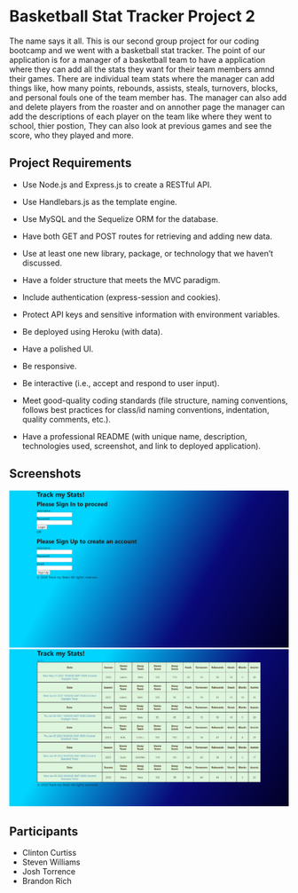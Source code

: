 # Basketball Stat Tracker Project 2
The name says it all. This is our second group project for our coding bootcamp and we went with a basketball stat tracker. The point of our application is for a manager of a basketball team to have a application where they can add all the stats they want for their team members amnd their games. There are individual team stats where the manager can add things like, how many points, rebounds, assists, steals, turnovers, blocks, and personal fouls one of the team member has. The manager can also add and delete players from the roaster and on annother page the manager can add the descriptions of each player on the team like where they went to school, thier postion, They can also look at previous games and see the score, who they played and more. 

## Project Requirements

* Use Node.js and Express.js to create a RESTful API.

* Use Handlebars.js as the template engine.

* Use MySQL and the Sequelize ORM for the database.

* Have both GET and POST routes for retrieving and adding new data.

* Use at least one new library, package, or technology that we haven’t discussed.

* Have a folder structure that meets the MVC paradigm.

* Include authentication (express-session and cookies).

* Protect API keys and sensitive information with environment variables.

* Be deployed using Heroku (with data).

* Have a polished UI.

* Be responsive.

* Be interactive (i.e., accept and respond to user input).

* Meet good-quality coding standards (file structure, naming conventions, follows best practices for class/id naming conventions, indentation, quality comments, etc.).

* Have a professional README (with unique name, description, technologies used, screenshot, and link to deployed application).

## Screenshots
![Login](/imgs/image.png)
![stats](/imgs/image%20(1).png)


## Participants
* Clinton Curtiss
* Steven Williams
* Josh Torrence
* Brandon Rich
